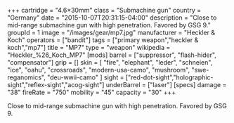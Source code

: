 +++
cartridge = "4.6×30mm"
class = "Submachine gun"
country = "Germany"
date = "2015-10-07T20:31:15-04:00"
description = "Close to mid-range submachine gun with high penetration. Favored by GSG 9."
groupId = 1
image = "/images/gear/mp7.jpg"
manufacturer = "Heckler & Koch"
operators = ["bandit"]
tags = ["primary weapon","heckler & koch","mp7"]
title = "MP7"
type = "weapon"
wikipedia = "Heckler_%26_Koch_MP7"
[mods]
  barrel = ["suppressor", "flash-hider", "compensator"]
  grip = []
  skin = [
    "fire",
    "elephant",
    "leder",
    "schneien",
    "ice",
    "oahu",
    "crossroads",
    "modern-usa-camo",
    "mushroom",
    "swe-reganomics",
    "deu-wwii-camo"
  ]
  sight = ["red-dot-sight","holographic-sight","reflex-sight","acog-sight"]
  underBarrel = ["laser"]
[specs]
  damage = "38"
  fireRate = "750"
  mobility = "45"
  capacity = "30"
+++

Close to mid-range submachine gun with high penetration. Favored by GSG 9.
